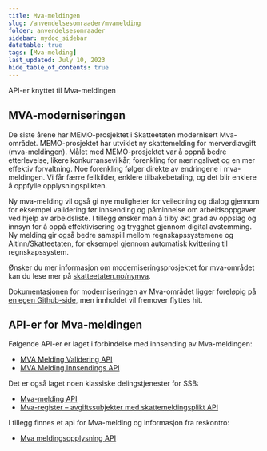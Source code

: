 ```yaml
---
title: Mva-meldingen
slug: /anvendelsesomraader/mvamelding
folder: anvendelsesomraader
sidebar: mydoc_sidebar
datatable: true
tags: [Mva-melding]
last_updated: July 10, 2023
hide_table_of_contents: true
---
```

<Summary>API-er knyttet til Mva-meldingen</Summary>

## MVA-moderniseringen
De siste årene har MEMO-prosjektet i Skatteetaten modernisert Mva-området. MEMO-prosjektet har utviklet ny skattemelding for merverdiavgift (mva-meldingen). Målet med MEMO-prosjektet var å oppnå bedre etterlevelse, likere konkurransevilkår, forenkling for næringslivet og en mer effektiv forvaltning. Noe forenkling følger direkte av endringene i mva-meldingen. Vi får færre feilkilder, enklere tilbakebetaling, og det blir enklere å oppfylle opplysningsplikten.

Ny mva-melding vil også gi nye muligheter for veiledning og dialog gjennom for eksempel validering før innsending og påminnelse om arbeidsoppgaver ved hjelp av arbeidsliste. I tillegg ønsker man å tilby økt grad av oppslag og innsyn for å oppå effektivisering og trygghet gjennom digital avstemming. Ny melding gir også bedre samspill mellom regnskapssystemene og Altinn/Skatteetaten, for eksempel gjennom automatisk kvittering til regnskapssystem.

Ønsker du mer informasjon om moderniseringsprosjektet for mva-området kan du lese mer på [skatteetaten.no/nymva](https://www.skatteetaten.no/bedrift-og-organisasjon/avgifter/mva/).

Dokumentasjonen for moderniseringen av Mva-området ligger foreløpig på [en egen Github-side](https://skatteetaten.github.io/mva-meldingen/), men innholdet vil fremover flyttes hit.

## API-er for Mva-meldingen

Følgende API-er er laget i forbindelse med innsending av Mva-meldingen:
* [MVA Melding Validering API](https://skatteetaten.github.io/mva-meldingen/documentation/api/)
* [MVA Melding Innsendings API](https://skatteetaten.github.io/mva-meldingen/documentation/api/)

Det er også laget noen klassiske delingstjenester for SSB:
* [Mva-melding API](../api/mvamelding.md)
* [Mva-register – avgiftssubjekter med skattemeldingsplikt API](../api/mvaregisteravgiftssubjekt.md)

I tillegg finnes et api for Mva-melding og informasjon fra reskontro:
* [Mva meldingsopplysning API](../api/mva_meldingsopplysning.md)

